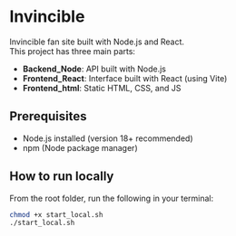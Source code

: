 # Invincible

Invincible fan site built with Node.js and React.  
This project has three main parts:

- **Backend_Node**: API built with Node.js  
- **Frontend_React**: Interface built with React (using Vite)  
- **Frontend_html**: Static HTML, CSS, and JS

## Prerequisites

- Node.js installed (version 18+ recommended)  
- npm (Node package manager)

## How to run locally

From the root folder, run the following in your terminal:

```bash
chmod +x start_local.sh
./start_local.sh
